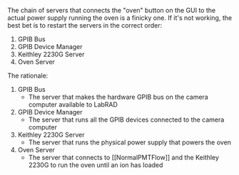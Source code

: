 The chain of servers that connects the "oven" button on the GUI to the actual power supply running the oven is a finicky one. If it's not working, the best bet is to restart the servers in the correct order:
1. GPIB Bus 
2. GPIB Device Manager 
3. Keithley 2230G Server 
4. Oven Server

The rationale: 
1. GPIB Bus 
	- The server that makes the hardware GPIB bus on the camera computer available to LabRAD
2. GPIB Device Manager 
	-  The server that runs all the GPIB devices connected to the camera computer
1. Keithley 2230G Server 
	- The server that runs the physical power supply that powers the oven
1. Oven Server
	- The server that connects to [[NormalPMTFlow]] and the Keithley 2230G to run the oven until an ion has loaded